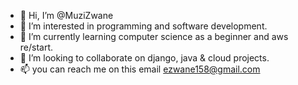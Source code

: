 - 👋 Hi, I’m @MuziZwane
- 👀 I’m interested in programming and software development.
- 🌱 I’m currently learning computer science as a beginner and aws re/start.
- 💞️ I’m looking to collaborate on django, java & cloud projects.
- 📫 you can reach me on this email ezwane158@gmail.com

<!---
MuziZwane/MuziZwane is a ✨ special ✨ repository because its `README.md` (this file) appears on your GitHub profile.
You can click the Preview link to take a look at your changes.
--->

